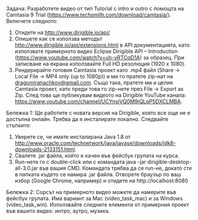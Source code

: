 Задача: Разработете видео от тип Tutorial с intro и outro с помощта на Camtasia 9 Trial (https://www.techsmith.com/download/camtasia/). Включете следното:
1. Отидете на http://www.dirigible.io/api/
2. Опишете как се използва методът http://www.dirigible.io/api/extensions.html в API документацията, като използвате примерното видео Eclipse Dirigible API – Introduction (https://www.youtube.com/watch?v=uh-vRTCqD1A) за образец. При записване на екрана използвайте Full HD резолюция (1920 x 1080).
3. Рендерирайте готовия Camtasia проект като .mp4 файл (Share -> Local File -> MP4 only (up to 1080p)) и ми го пратете zip-нат на dragomiranachkov@gmail.com. Също така, пратете ми и целия Camtasia проект, като преди това го zip-нете през File -> Export as Zip. След това ще публикувам видеото на Dirigible YouTube канала: https://www.youtube.com/channel/UCYnsiVQ0M9iQLqP5DXCLMBA.

Бележка 1: Ще работите с новата версия на Dirigible, която все още не е достъпна онлайн. Трябва да я инсталирате локално. Следвайте стъпките:
1. Уверете се, че имате инсталирана Java 1.8 от http://www.oracle.com/technetwork/java/javase/downloads/jdk8-downloads-2133151.html.
2. Свалете .jar файла, който е качен във фейсбук групата на курса.
3. Run-нете го с double-click или с командата java -jar dirigible-desktop-all-3.0.jar във вашия CMD. Командата трябва да се run-не, докато сте в папката където се намира .jar файла. Отворете браузър по ваш избор (Google Chrome, например) и отидете на http://localhost:8080 

Бележка 2: Сорсът на примерното видео можете да намерите във фейсбук групата. Има вариант за Mac (video_task_mac) и за Windows (video_task_win). Използвайте следните елементи от примерния проект във вашето видео: интро, аутро, музика.
